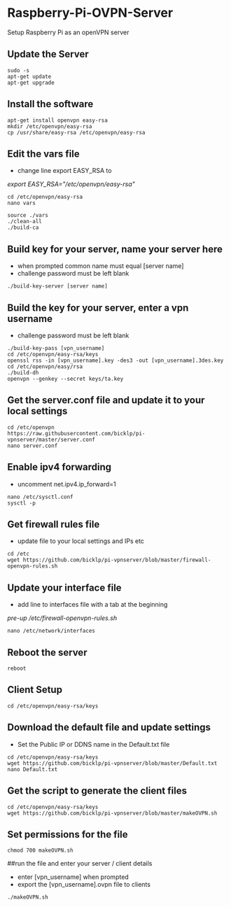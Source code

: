 # Raspberry-Pi-OVPN-Server
Setup Raspberry Pi as an openVPN server

## Update the Server
```
sudo -s
apt-get update
apt-get upgrade
```

## Install the software
```
apt-get install openvpn easy-rsa
mkdir /etc/openvpn/easy-rsa
cp /usr/share/easy-rsa /etc/openvpn/easy-rsa
```

## Edit the vars file
- change line export EASY_RSA to

*export EASY_RSA="/etc/openvpn/easy-rsa"*

```
cd /etc/openvpn/easy-rsa
nano vars
```

```
source ./vars
./clean-all
./build-ca
```
## Build key for your server, name your server here
- when prompted common name must equal [server name]
- challenge password must be left blank

```
./build-key-server [server name]
```


## Build the key for your server, enter a vpn username
- challenge password must be left blank

```
./build-key-pass [vpn_username]
cd /etc/openvpn/easy-rsa/keys
openssl rss -in [vpn_username].key -des3 -out [vpn_username].3des.key
cd /etc/openvpn/easy/rsa
./build-dh
openvpn --genkey --secret keys/ta.key
```
## Get the server.conf file and update it to your local settings
```
cd /etc/openvpn
https://raw.githubusercontent.com/bicklp/pi-vpnserver/master/server.conf
nano server.conf
```
## Enable ipv4 forwarding 
- uncomment net.ipv4.ip_forward=1

```
nano /etc/sysctl.conf
sysctl -p
```
## Get firewall rules file
- update file to your local settings and IPs etc

```
cd /etc
wget https://github.com/bicklp/pi-vpnserver/blob/master/firewall-openvpn-rules.sh
```

## Update your interface file
- add line to interfaces file with a tab at the beginning

*pre-up /etc/firewall-openvpn-rules.sh*


```
nano /etc/network/interfaces
```
## Reboot the server
```
reboot
```

## Client Setup


```
cd /etc/openvpn/easy-rsa/keys
```
## Download the default file and update settings
- Set the Public IP or DDNS name in the Default.txt file

```
cd /etc/openvpn/easy-rsa/keys
wget https://github.com/bicklp/pi-vpnserver/blob/master/Default.txt
nano Default.txt
```

## Get the script to generate the client files
```
cd /etc/openvpn/easy-rsa/keys
wget https://github.com/bicklp/pi-vpnserver/blob/master/makeOVPN.sh
```
## Set permissions for the file

```
chmod 700 makeOVPN.sh
```
##run the file and enter your server / client details
- enter [vpn_username] when prompted
- export the [vpn_username].ovpn file to clients
```
./makeOVPN.sh

```



